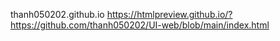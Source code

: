 thanh050202.github.io
https://htmlpreview.github.io/?https://github.com/thanh050202/UI-web/blob/main/index.html

